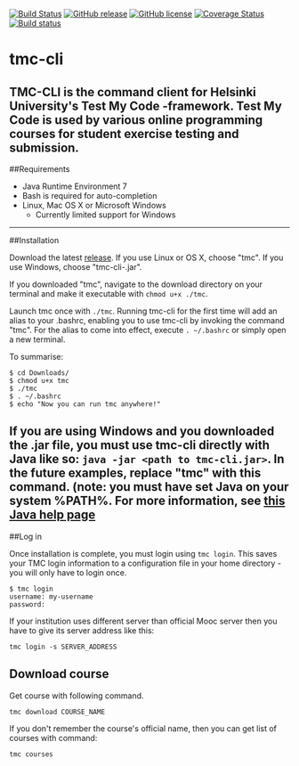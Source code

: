 
[![Build Status](https://travis-ci.org/tmc-cli/tmc-cli.svg?branch=master)](https://travis-ci.org/tmc-cli/tmc-cli)
[![GitHub release](https://img.shields.io/badge/release-sprint0-brightgreen.svg?style=flat)](https://github.com/tmc-cli/tmc-cli/releases/latest)
[![GitHub license](https://img.shields.io/badge/license-MIT-blue.svg)](https://raw.githubusercontent.com/tmc-cli/tmc-cli/master/LICENSE)
[![Coverage Status](https://coveralls.io/repos/github/tmc-cli/tmc-cli/badge.svg?branch=master)](https://coveralls.io/github/tmc-cli/tmc-cli?branch=master)
[![Build status](https://ci.appveyor.com/api/projects/status/np29sxc72y2f7d57?svg=true)](https://ci.appveyor.com/project/mikkomaa/tmc-cli)
# tmc-cli

TMC-CLI is the command client for Helsinki University's Test My Code -framework. Test My Code is used by various online programming courses for student exercise testing and submission.
---
##Requirements

* Java Runtime Environment 7
* Bash is required for auto-completion
* Linux, Mac OS X or Microsoft Windows
  * Currently limited support for Windows
---
##Installation

Download the latest [release](https://github.com/tmc-cli/tmc-cli/releases).
If you use Linux or OS X, choose "tmc". If you use Windows, choose "tmc-cli-<version>.jar".

If you downloaded "tmc", navigate to the download directory on your terminal and make it executable with `chmod u+x ./tmc`.

Launch tmc once with `./tmc`. Running tmc-cli for the first time will add an alias to your .bashrc, enabling you to use tmc-cli by invoking the command "tmc". For the alias to come into effect, execute `. ~/.bashrc` or simply open a new terminal.

To summarise:
```
$ cd Downloads/
$ chmod u+x tmc
$ ./tmc
$ . ~/.bashrc
$ echo "Now you can run tmc anywhere!"
```

If you are using Windows and you downloaded the .jar file, you must use tmc-cli directly with Java like so: `java -jar <path to tmc-cli.jar>`. In the future examples, replace "tmc" with this command. (note: you must have set Java on your system %PATH%. For more information, see [this Java help page](https://www.java.com/en/download/help/path.xml)
---
##Log in

Once installation is complete, you must login using `tmc login`. This saves your TMC login information to a configuration file in your home directory - you will only have to login once.
```
$ tmc login
username: my-username
password:

```
If your institution uses different server than official Mooc server then you have to give its server address like this:
~~~~
tmc login -s SERVER_ADDRESS
~~~~

Download course
---------------
Get course with following command.
~~~~
tmc download COURSE_NAME
~~~~
If you don't remember the course's official name, then you can get list of courses with command:
~~~~
tmc courses
~~~~

